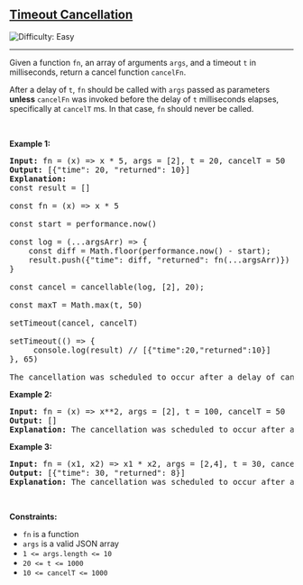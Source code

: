 <h2><a href="https://leetcode.com/problems/timeout-cancellation">Timeout Cancellation</a></h2> <img src='https://img.shields.io/badge/Difficulty-Easy-brightgreen' alt='Difficulty: Easy' /><hr><p>Given a function <code>fn</code>, an array of&nbsp;arguments&nbsp;<code>args</code>, and a timeout&nbsp;<code>t</code>&nbsp;in milliseconds, return a cancel function <code>cancelFn</code>.</p>

<p>After a delay of&nbsp;<code>t</code>,&nbsp;<code>fn</code>&nbsp;should be called with <code>args</code> passed as parameters <strong>unless</strong> <code>cancelFn</code> was invoked before the delay of <code>t</code> milliseconds elapses, specifically at <code>cancelT</code>&nbsp;ms.&nbsp;In that case,&nbsp;<code>fn</code> should never be called.</p>

<p>&nbsp;</p>
<p><strong class="example">Example 1:</strong></p>

<pre>
<strong>Input:</strong> fn = (x) =&gt; x * 5, args = [2], t = 20, cancelT = 50
<strong>Output:</strong> [{&quot;time&quot;: 20, &quot;returned&quot;: 10}]
<strong>Explanation:</strong> 
const result = []

const fn = (x) =&gt; x * 5

const start = performance.now()&nbsp;

const log = (...argsArr) =&gt; {
    const diff = Math.floor(performance.now() - start);
    result.push({&quot;time&quot;: diff, &quot;returned&quot;: fn(...argsArr)})
}
 &nbsp; &nbsp;&nbsp;
const cancel = cancellable(log, [2], 20);

const maxT = Math.max(t, 50)
&nbsp; &nbsp; &nbsp; &nbsp; &nbsp;&nbsp;
setTimeout(cancel, cancelT)

setTimeout(() =&gt; {
 &nbsp; &nbsp; console.log(result) // [{&quot;time&quot;:20,&quot;returned&quot;:10}]
}, 65)

The cancellation was scheduled to occur after a delay of cancelT (50ms), which happened after the execution of fn(2) at 20ms.
</pre>

<p><strong class="example">Example 2:</strong></p>

<pre>
<strong>Input:</strong> fn = (x) =&gt; x**2, args = [2], t = 100, cancelT = 50 
<strong>Output:</strong> []
<strong>Explanation:</strong> The cancellation was scheduled to occur after a delay of cancelT (50ms), which happened before the execution of fn(2) at 100ms, resulting in fn(2) never being called.
</pre>

<p><strong class="example">Example 3:</strong></p>

<pre>
<strong>Input:</strong> fn = (x1, x2) =&gt; x1 * x2, args = [2,4], t = 30, cancelT = 100
<strong>Output:</strong> [{&quot;time&quot;: 30, &quot;returned&quot;: 8}]
<strong>Explanation: </strong>The cancellation was scheduled to occur after a delay of cancelT (100ms), which happened after the execution of fn(2,4) at 30ms.
</pre>

<p>&nbsp;</p>
<p><strong>Constraints:</strong></p>

<ul>
	<li><code>fn</code> is a function</li>
	<li><code>args</code> is a valid JSON array</li>
	<li><code>1 &lt;= args.length &lt;= 10</code></li>
	<li><code><font face="monospace">20 &lt;= t &lt;= 1000</font></code></li>
	<li><code><font face="monospace">10 &lt;= cancelT &lt;= 1000</font></code></li>
</ul>
